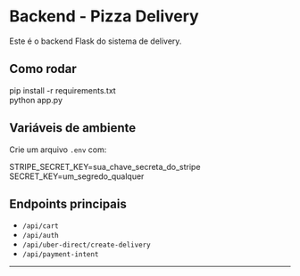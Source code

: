 # Backend - Pizza Delivery

Este é o backend Flask do sistema de delivery.

## Como rodar

pip install -r requirements.txt <br>
python app.py

## Variáveis de ambiente

Crie um arquivo `.env` com:

STRIPE_SECRET_KEY=sua_chave_secreta_do_stripe <br>
SECRET_KEY=um_segredo_qualquer

## Endpoints principais

- `/api/cart`
- `/api/auth`
- `/api/uber-direct/create-delivery`
- `/api/payment-intent`

---

